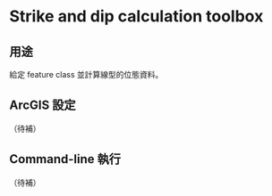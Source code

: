 # Strike and dip calculation toolbox
## 用途
給定 feature class 並計算線型的位態資料。  
## ArcGIS 設定  
（待補）  
## Command-line 執行  
（待補）  
  
